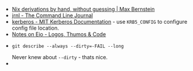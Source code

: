 - [Nix derivations by hand, without guessing | Max Bernstein](https://bernsteinbear.com/blog/nix-by-hand/)
- [jrnl - The Command Line Journal](https://jrnl.sh/en/stable/)
- [kerberos - MIT Kerberos Documentation](https://web.mit.edu/kerberos/krb5-current/doc/user/user_config/kerberos.html#kerberos-7) - use `KRB5_CONFIG` to configure config file location.
- [Notes on Eio - Logos, Thumos & Code](https://jagg.github.io/posts/eio/)
- ```
  git describe --always --dirty=-FAIL --long
  ```
  Never knew about `--dirty` - thats nice.
-